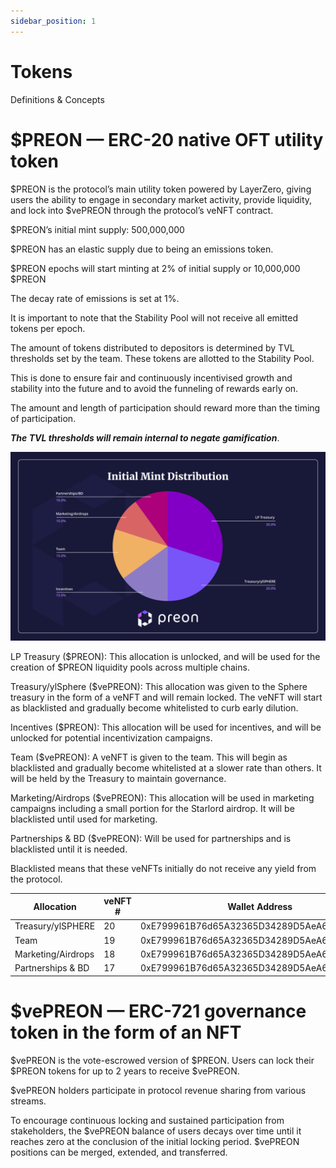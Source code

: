 ```yaml
---
sidebar_position: 1
---
```


# Tokens

Definitions & Concepts

# $PREON — ERC-20 native OFT utility token

$PREON is the protocol’s main utility token powered by LayerZero, giving users the ability to engage in secondary market activity, provide liquidity, and lock into $vePREON through the protocol’s veNFT contract.

$PREON’s initial mint supply: 500,000,000

$PREON has an elastic supply due to being an emissions token.

$PREON epochs will start minting at 2% of initial supply or 10,000,000 $PREON 

The decay rate of emissions is set at 1%.

It is important to note that the Stability Pool will not receive all emitted tokens per epoch. 

The amount of tokens distributed to depositors is determined by TVL thresholds set by the team. These tokens are allotted to the Stability Pool. 

This is done to ensure fair and continuously incentivised growth and stability into the future and to avoid the funneling of rewards early on.  

The amount and length of participation should reward more than the timing of participation.  

***The TVL thresholds will remain internal to negate gamification***.

![PreonInitialMintDistribution!](../assets/Preon-Initial-Mint-Distribution.png "Preon Initial Mint Distribution")


LP Treasury ($PREON): This allocation is unlocked, and will be used for the creation of $PREON liquidity pools across multiple chains.

Treasury/ylSphere ($vePREON): This allocation was given to the Sphere treasury in the form of a veNFT and will remain locked. The veNFT will start as blacklisted and gradually become whitelisted to curb early dilution. 

Incentives ($PREON): This allocation will be used for incentives, and will be unlocked for potential incentivization campaigns.

Team ($vePREON): A veNFT is given to the team. This will begin as blacklisted and gradually become whitelisted at a slower rate than others. It will be held by the Treasury to maintain governance.

Marketing/Airdrops ($vePREON): This allocation will be used in marketing campaigns including a small portion for the Starlord airdrop. It will be blacklisted until used for marketing.

Partnerships & BD ($vePREON): Will be used for partnerships and is blacklisted until it is needed.

Blacklisted means that these veNFTs initially do not receive any yield from the protocol. 

| Allocation           | veNFT # | Wallet Address                              | 
|----------------------|---------|---------------------------------------------|
| Treasury/ylSPHERE    | 20      | 0xE799961B76d65A32365D34289D5AeA6C2242FC98  |   
| Team                 | 19      | 0xE799961B76d65A32365D34289D5AeA6C2242FC98  |   
| Marketing/Airdrops   | 18      | 0xE799961B76d65A32365D34289D5AeA6C2242FC98  |   
| Partnerships & BD    | 17      | 0xE799961B76d65A32365D34289D5AeA6C2242FC98  |

# $vePREON — ERC-721 governance token in the form of an NFT

$vePREON is the vote-escrowed version of $PREON. Users can lock their $PREON tokens for up to 2 years to receive $vePREON.

$vePREON holders participate in protocol revenue sharing from various streams.

To encourage continuous locking and sustained participation from stakeholders, the $vePREON balance of users decays over time until it reaches zero at the conclusion of the initial locking period. $vePREON positions can be merged, extended, and transferred.
